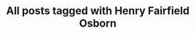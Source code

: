 ---
layout: tag
title: "All posts tagged with Henry Fairfield Osborn"
permalink: /weblog/tags/henry-fairfield-osborn/
taxonomy: Henry Fairfield Osborn
---